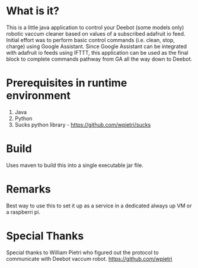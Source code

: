 # What is it?

This is a little java application to control your Deebot (some models only) robotic vaccum cleaner based on values of a subscribed adafruit io feed. Initial effort was to perform basic control commands (i.e. clean, stop, charge) using Google Assistant. Since Google Assistant can be integrated with adafruit io feeds using IFTTT, this application can be used as the final block to complete commands pathway from GA all the way down to Deebot.

# Prerequisites in runtime environment
1) Java 
2) Python
3) Sucks python library - https://github.com/wpietri/sucks

# Build

Uses maven to build this into a single executable jar file.

# Remarks

Best way to use this to set it up as a service in a dedicated always up VM or a raspberri pi.

# Special Thanks

Special thanks to William Pietri who figured out the protocol to communicate with Deebot vaccum robot.
https://github.com/wpietri

